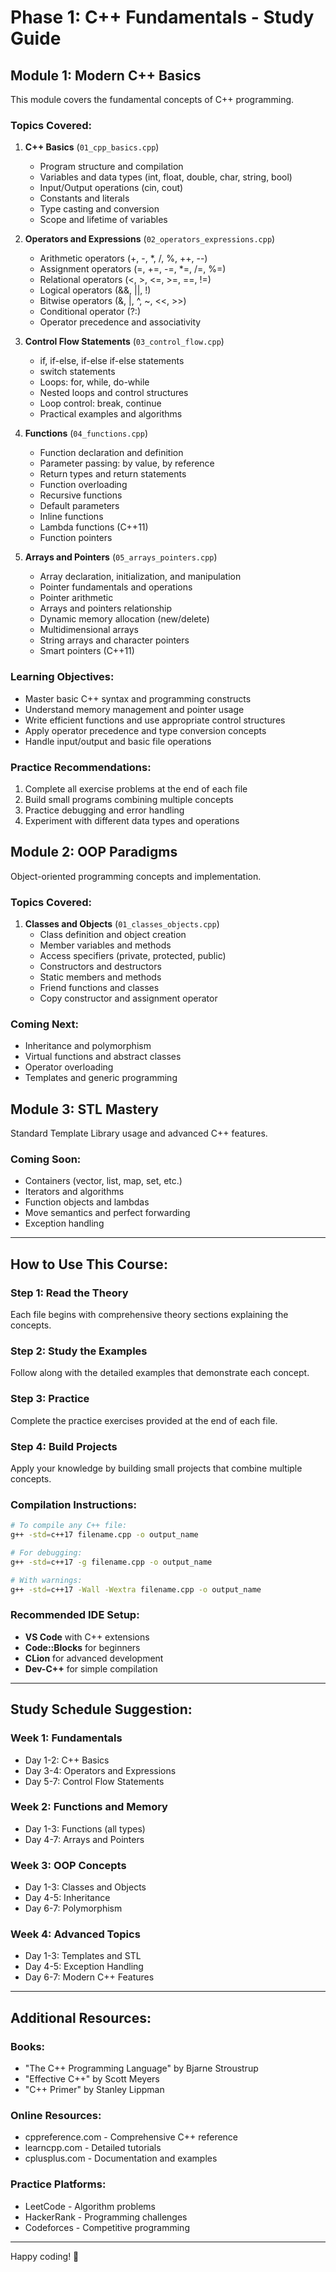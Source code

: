 # Phase 1: C++ Fundamentals - Study Guide

## Module 1: Modern C++ Basics
This module covers the fundamental concepts of C++ programming.

### Topics Covered:
1. **C++ Basics** (`01_cpp_basics.cpp`)
   - Program structure and compilation
   - Variables and data types (int, float, double, char, string, bool)
   - Input/Output operations (cin, cout)
   - Constants and literals
   - Type casting and conversion
   - Scope and lifetime of variables

2. **Operators and Expressions** (`02_operators_expressions.cpp`)
   - Arithmetic operators (+, -, *, /, %, ++, --)
   - Assignment operators (=, +=, -=, *=, /=, %=)
   - Relational operators (<, >, <=, >=, ==, !=)
   - Logical operators (&&, ||, !)
   - Bitwise operators (&, |, ^, ~, <<, >>)
   - Conditional operator (?:)
   - Operator precedence and associativity

3. **Control Flow Statements** (`03_control_flow.cpp`)
   - if, if-else, if-else if-else statements
   - switch statements
   - Loops: for, while, do-while
   - Nested loops and control structures
   - Loop control: break, continue
   - Practical examples and algorithms

4. **Functions** (`04_functions.cpp`)
   - Function declaration and definition
   - Parameter passing: by value, by reference
   - Return types and return statements
   - Function overloading
   - Recursive functions
   - Default parameters
   - Inline functions
   - Lambda functions (C++11)
   - Function pointers

5. **Arrays and Pointers** (`05_arrays_pointers.cpp`)
   - Array declaration, initialization, and manipulation
   - Pointer fundamentals and operations
   - Pointer arithmetic
   - Arrays and pointers relationship
   - Dynamic memory allocation (new/delete)
   - Multidimensional arrays
   - String arrays and character pointers
   - Smart pointers (C++11)

### Learning Objectives:
- Master basic C++ syntax and programming constructs
- Understand memory management and pointer usage
- Write efficient functions and use appropriate control structures
- Apply operator precedence and type conversion concepts
- Handle input/output and basic file operations

### Practice Recommendations:
1. Complete all exercise problems at the end of each file
2. Build small programs combining multiple concepts
3. Practice debugging and error handling
4. Experiment with different data types and operations

## Module 2: OOP Paradigms
Object-oriented programming concepts and implementation.

### Topics Covered:
1. **Classes and Objects** (`01_classes_objects.cpp`)
   - Class definition and object creation
   - Member variables and methods
   - Access specifiers (private, protected, public)
   - Constructors and destructors
   - Static members and methods
   - Friend functions and classes
   - Copy constructor and assignment operator

### Coming Next:
- Inheritance and polymorphism
- Virtual functions and abstract classes
- Operator overloading
- Templates and generic programming

## Module 3: STL Mastery
Standard Template Library usage and advanced C++ features.

### Coming Soon:
- Containers (vector, list, map, set, etc.)
- Iterators and algorithms
- Function objects and lambdas
- Move semantics and perfect forwarding
- Exception handling

---

## How to Use This Course:

### Step 1: Read the Theory
Each file begins with comprehensive theory sections explaining the concepts.

### Step 2: Study the Examples
Follow along with the detailed examples that demonstrate each concept.

### Step 3: Practice
Complete the practice exercises provided at the end of each file.

### Step 4: Build Projects
Apply your knowledge by building small projects that combine multiple concepts.

### Compilation Instructions:
```bash
# To compile any C++ file:
g++ -std=c++17 filename.cpp -o output_name

# For debugging:
g++ -std=c++17 -g filename.cpp -o output_name

# With warnings:
g++ -std=c++17 -Wall -Wextra filename.cpp -o output_name
```

### Recommended IDE Setup:
- **VS Code** with C++ extensions
- **Code::Blocks** for beginners
- **CLion** for advanced development
- **Dev-C++** for simple compilation

---

## Study Schedule Suggestion:

### Week 1: Fundamentals
- Day 1-2: C++ Basics
- Day 3-4: Operators and Expressions
- Day 5-7: Control Flow Statements

### Week 2: Functions and Memory
- Day 1-3: Functions (all types)
- Day 4-7: Arrays and Pointers

### Week 3: OOP Concepts
- Day 1-3: Classes and Objects
- Day 4-5: Inheritance
- Day 6-7: Polymorphism

### Week 4: Advanced Topics
- Day 1-3: Templates and STL
- Day 4-5: Exception Handling
- Day 6-7: Modern C++ Features

---

## Additional Resources:

### Books:
- "The C++ Programming Language" by Bjarne Stroustrup
- "Effective C++" by Scott Meyers
- "C++ Primer" by Stanley Lippman

### Online Resources:
- cppreference.com - Comprehensive C++ reference
- learncpp.com - Detailed tutorials
- cplusplus.com - Documentation and examples

### Practice Platforms:
- LeetCode - Algorithm problems
- HackerRank - Programming challenges
- Codeforces - Competitive programming

---

Happy coding! 🚀
